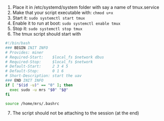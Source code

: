 1. Place it in /etc/systemd/system folder with say a name of tmux.service
2. Make that your script executable with:
`chmod u+x`
3. Start it:
`sudo systemctl start tmux`
4. Enable it to run at boot:
`sudo systemctl enable tmux`
5. Stop it:
`sudo systemctl stop tmux`
6. The tmux script should start with

```bash
#!/bin/bash
### BEGIN INIT INFO
# Provides: miner
# Required-Start:    $local_fs $network dbus
# Required-Stop:     $local_fs $network
# Default-Start:     2 3 4 5
# Default-Stop:      0 1 6
# Short-Description: start the uav
### END INIT INFO
if [ "$(id -u)" == "0" ]; then
  exec sudo -u mrs "$0" "$@" 
fi

source /home/mrs/.bashrc

```

7. The script should not be attaching to the session (at the end)
